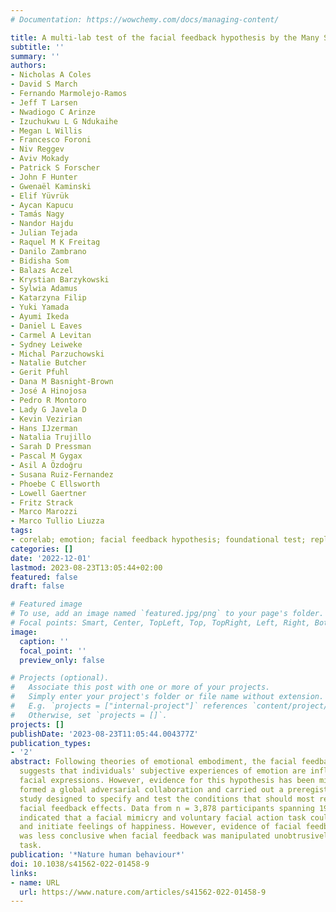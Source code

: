 ```yaml
---
# Documentation: https://wowchemy.com/docs/managing-content/

title: A multi-lab test of the facial feedback hypothesis by the Many Smiles Collaboration
subtitle: ''
summary: ''
authors:
- Nicholas A Coles
- David S March
- Fernando Marmolejo-Ramos
- Jeff T Larsen
- Nwadiogo C Arinze
- Izuchukwu L G Ndukaihe
- Megan L Willis
- Francesco Foroni
- Niv Reggev
- Aviv Mokady
- Patrick S Forscher
- John F Hunter
- Gwenaël Kaminski
- Elif Yüvrük
- Aycan Kapucu
- Tamás Nagy
- Nandor Hajdu
- Julian Tejada
- Raquel M K Freitag
- Danilo Zambrano
- Bidisha Som
- Balazs Aczel
- Krystian Barzykowski
- Sylwia Adamus
- Katarzyna Filip
- Yuki Yamada
- Ayumi Ikeda
- Daniel L Eaves
- Carmel A Levitan
- Sydney Leiweke
- Michal Parzuchowski
- Natalie Butcher
- Gerit Pfuhl
- Dana M Basnight-Brown
- José A Hinojosa
- Pedro R Montoro
- Lady G Javela D
- Kevin Vezirian
- Hans IJzerman
- Natalia Trujillo
- Sarah D Pressman
- Pascal M Gygax
- Asil A Özdoğru
- Susana Ruiz-Fernandez
- Phoebe C Ellsworth
- Lowell Gaertner
- Fritz Strack
- Marco Marozzi
- Marco Tullio Liuzza
tags:
- corelab; emotion; facial feedback hypothesis; foundational test; replication
categories: []
date: '2022-12-01'
lastmod: 2023-08-23T13:05:44+02:00
featured: false
draft: false

# Featured image
# To use, add an image named `featured.jpg/png` to your page's folder.
# Focal points: Smart, Center, TopLeft, Top, TopRight, Left, Right, BottomLeft, Bottom, BottomRight.
image:
  caption: ''
  focal_point: ''
  preview_only: false

# Projects (optional).
#   Associate this post with one or more of your projects.
#   Simply enter your project's folder or file name without extension.
#   E.g. `projects = ["internal-project"]` references `content/project/deep-learning/index.md`.
#   Otherwise, set `projects = []`.
projects: []
publishDate: '2023-08-23T11:05:44.004377Z'
publication_types:
- '2'
abstract: Following theories of emotional embodiment, the facial feedback hypothesis
  suggests that individuals' subjective experiences of emotion are influenced by their
  facial expressions. However, evidence for this hypothesis has been mixed. We thus
  formed a global adversarial collaboration and carried out a preregistered, multicentre
  study designed to specify and test the conditions that should most reliably produce
  facial feedback effects. Data from n = 3,878 participants spanning 19 countries
  indicated that a facial mimicry and voluntary facial action task could both amplify
  and initiate feelings of happiness. However, evidence of facial feedback effects
  was less conclusive when facial feedback was manipulated unobtrusively via a pen-in-mouth
  task.
publication: '*Nature human behaviour*'
doi: 10.1038/s41562-022-01458-9
links:
- name: URL
  url: https://www.nature.com/articles/s41562-022-01458-9
---
```

